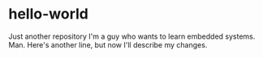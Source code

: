 # hello-world
Just another repository
I'm a guy who wants to learn embedded systems. Man.
Here's another line, but now I'll describe my changes.
